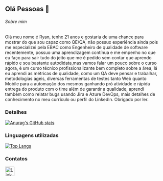 ## Olá Pessoas 👋

###### Sobre mim
Olá meu nome é Ryan, tenho 21 anos e gostaria de uma chance para mostrar do que sou capaz como QE/QA, não possuo experiência ainda pois me especializei pela EBAC como Engenheiro de qualidade de software recentemente, possuo uma aprendizagem contínua e me empenho no que eu faço para sair tudo do jeito que me é pedido sem contar que aprendo rápido e sou bastante autodidata,mas vamos falar um pouco sobre o curso agora, é um curso técnico profissionalizante bem completo sobre a área, lá eu aprendi as métricas de qualidade, como um QA deve pensar e trabalhar, metodologias ágeis, diversas ferramentas de testes tanto Web quanto Mobile para a automação dos mesmos ganhando pró atividade e rápida entrega do produto com o time além de garantir a qualidade, aprendi também como relatar bugs usando Jira e Azure DevOps, mais detalhes de conhecimento no meu currículo ou perfil do LinkedIn. Obrigado por ler. 

### Detalhes

[![Anurag's GitHub stats](https://github-readme-stats.vercel.app/api?username=ryanzadin&show_icons=true&theme=dark)](https://github.com/anuraghazra/github-readme-stats)

### Linguagens utilizadas

[![Top Langs](https://github-readme-stats.vercel.app/api/top-langs/?username=ryanzadin&layout=compact)](https://github.com/anuraghazra/github-readme-stats)

### Contatos

[<img src='https://img.shields.io/badge/LinkedIn-0077B5?style=for-the-badge&logo=linkedin&logoColor=white' alt='Linkedin' height='30'>](https://www.linkedin.com/in/ryan-moraes-qualidade-de-software/)
